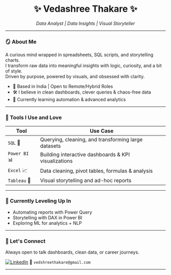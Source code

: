 <h1 align="center">✨ Vedashree Thakare ✨</h1>
<p align="center"><i>Data Analyst | Data Insights | Visual Storyteller</i></p>

---

### 🪞 About Me  
A curious mind wrapped in spreadsheets, SQL scripts, and storytelling charts.  
I transform raw data into meaningful insights with logic, curiosity, and a bit of style.  
Driven by purpose, powered by visuals, and obsessed with clarity.

- 📍 Based in India | Open to Remote/Hybrid Roles    
- 🛠️ I believe in clean dashboards, clever queries & chaos-free data
- 🧠 Currently learning automation & advanced analytics
  
---

### 🔧 Tools I Use and Love

| Tool | Use Case |
|------|----------|
| `SQL` 💾 | Querying, cleaning, and transforming large datasets |
| `Power BI` 📊 | Building interactive dashboards & KPI visualizations |
| `Excel` 📈 | Data cleaning, pivot tables, formulas & analysis |
| `Tableau` 📐 | Visual storytelling and ad-hoc reports |

---

### 🌱 Currently Leveling Up In  
- Automating reports with Power Query  
- Storytelling with DAX in Power BI  
- Exploring ML for analytics + NLP  

---

### 💬 Let's Connect  
Always open to talk dashboards, clean data, or career journeys.

[![LinkedIn](https://img.shields.io/badge/-LinkedIn-0A66C2?logo=linkedin&logoColor=white&style=for-the-badge)](https://www.linkedin.com/in/vedashree-thakare-b96553231)
📧 `vedshreethakare@gmail.com`

---




